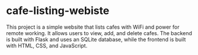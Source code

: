 # cafe-listing-webiste
This project is a simple website that lists cafes with WiFi and power for remote working. It allows users to view, add, and delete cafes. The backend is built with Flask and uses an SQLite database, while the frontend is built with HTML, CSS, and JavaScript.
